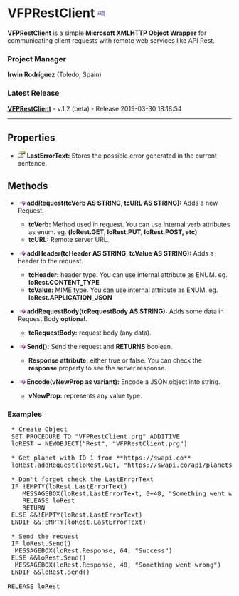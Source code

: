# VFPRestClient ![](images/prg.gif)  

**VFPRestClient** is a simple **Microsoft XMLHTTP Object Wrapper** for communicating client requests with remote web services like API Rest.


### Project Manager

**Irwin Rodríguez** (Toledo, Spain)

### Latest Release

**[VFPRestClient](/README.md)** - v.1.2 (beta) - Release 2019-03-30 18:18:54

<hr>

## Properties
* ![](images/prop.gif) **LastErrorText:** Stores the possible error generated in the current sentence.

## Methods

* ![](images/meth.gif) **addRequest(tcVerb AS STRING, tcURL AS STRING):** Adds a new Request.
  * **tcVerb:** Method used in request. You can use internal verb attributes as enum. eg. **(loRest.GET, loRest.PUT, loRest.POST, etc)**
  * **tcURL:** Remote server URL.
  
* ![](images/meth.gif) **addHeader(tcHeader AS STRING, tcValue AS STRING):** Adds a header to the request.
  * **tcHeader:** header type. You can use internal attribute as ENUM. eg. **loRest.CONTENT_TYPE**
  * **tcValue:** MIME type. You can use internal attribute as ENUM. eg. **loRest.APPLICATION_JSON**
  
* ![](images/meth.gif) **addRequestBody(tcRequestBody AS STRING):** Adds some data in Request Body **optional**.
  * **tcRequestBody:** request body (any data).

* ![](images/meth.gif) **Send():** Send the request and **RETURNS** boolean.
  * **Response attribute:** either true or false. You can check the **response** property to see the server response.

* ![](images/meth.gif) **Encode(vNewProp as variant):** Encode a JSON object into string.
  * **vNewProp:** represents any value type.
  
### Examples

<pre>
 * Create Object
 SET PROCEDURE TO "VFPRestClient.prg" ADDITIVE
 loREST = NEWOBJECT("Rest", "VFPRestClient.prg")
 
 * Get planet with ID 1 from **https://swapi.co**
 loRest.addRequest(loRest.GET, "https://swapi.co/api/planets/1/")
 
 * Don't forget check the LastErrorText
 IF !EMPTY(loRest.LastErrorText) 
 	MESSAGEBOX(loRest.LastErrorText, 0+48, "Something went wrong")
	RELEASE loRest
	RETURN
 ELSE &&!EMPTY(loRest.LastErrorText)
 ENDIF &&!EMPTY(loRest.LastErrorText)
 
 * Send the request
 IF loRest.Send()
  MESSAGEBOX(loRest.Response, 64, "Success")
 ELSE &&loRest.Send()
  MESSAGEBOX(loRest.Response, 48, "Something went wrong")
 ENDIF &&loRest.Send()
 
RELEASE loRest
</pre>
